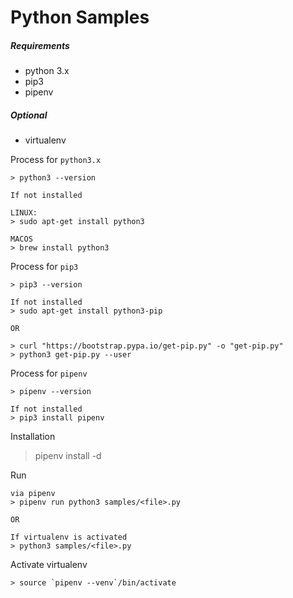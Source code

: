 # Python Samples

##### Requirements
- python 3.x
- pip3
- pipenv

##### Optional
- virtualenv

Process for `python3.x`
```
> python3 --version

If not installed

LINUX:
> sudo apt-get install python3

MACOS
> brew install python3
```

Process for `pip3`
```
> pip3 --version

If not installed
> sudo apt-get install python3-pip

OR

> curl "https://bootstrap.pypa.io/get-pip.py" -o "get-pip.py"
> python3 get-pip.py --user
```

Process for `pipenv`
```
> pipenv --version

If not installed
> pip3 install pipenv
```

Installation
> pipenv install -d

Run
```
via pipenv
> pipenv run python3 samples/<file>.py

OR

If virtualenv is activated
> python3 samples/<file>.py
```

Activate virtualenv
```
> source `pipenv --venv`/bin/activate
```
